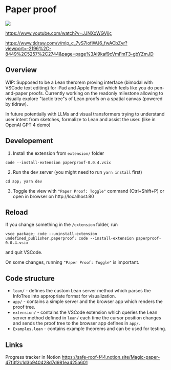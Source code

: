 # Paper proof

<div align="left">
  <a href="https://www.youtube.com/watch?v=_SrJxtdejgQ&ab_channel=AntonKovsharov">
      <img src="https://img.youtube.com/vi/_SrJxtdejgQ/0.jpg">
  </a>
</div>

https://www.youtube.com/watch?v=JJNXxWGVjjc

https://www.tldraw.com/v/mlp_c_7vS7iofiWJ6_fwACbZyr?viewport=-2196%2C-8449%2C5257%2C2744&page=page%3Ai9kaf9cVmFmT3-gbYZmJD

## Overview

WIP: Supposed to be a Lean therorem proving interface (bimodal with VSCode text editing) for iPad and Apple Pencil which feels like you do pen-and-paper proofs.
Currently working on the readonly milestone allowing to visually explore "tactic tree"s of Lean proofs on a spatial canvas (powered by tldraw).

In future potentially with LLMs and visual transformers trying to understand user intent from sketches, formalize to Lean and assist the user. (like in OpenAI GPT 4 demo)

## Developement

1. Install the extension from `extension/` folder
```console
code --install-extension paperproof-0.0.4.vsix
```

2. Run the dev server (you might need to run `yarn install` first)
```console
cd app; yarn dev
```

3. Toggle the view with `"Paper Proof: Toggle"` command (Ctrl+Shift+P) or open in browser on
http://localhost:80

## Reload 

If you change something in the `/extension` folder, run

```console
vsce package; code --uninstall-extension undefined_publisher.paperproof; code --install-extension paperproof-0.0.4.vsix
```
and quit VSCode.

On some changes, running `"Paper Proof: Toggle"` is important.

## Code structure

- `lean/` - defines the custom Lean server method which parses the InfoTree into appropriate format for visualization.
- `app/` - contains a simple server and the browser app which renders
the proof tree.
- `extension/` - contains the VSCode extension which queries the Lean server method defined in `lean/` each time the cursor position changes
and sends the proof tree to the browser app defines in `app/`.
- `Examples.lean` - contains example theorems and can be used for testing.

## Links

Progress tracker in Notion https://safe-roof-f44.notion.site/Magic-paper-47f3f2c1d3b940428d7d981ea425a601
